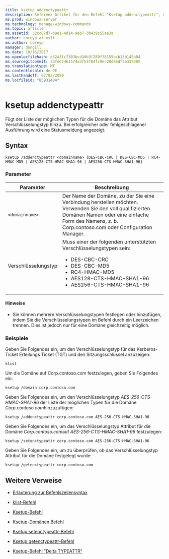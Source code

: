 ```yaml
---
title: ksetup addenctypeattr
description: Referenz Artikel für den Befehl "Ksetup addenctypeattr", mit dem das Attribut "Verschlüsselungstyp" der Liste der möglichen Typen für die Domäne hinzugefügt wird.
ms.prod: windows-server
ms.technology: manage-windows-commands
ms.topic: article
ms.assetid: 32cc87d7-b9e1-4d14-9eb7-3b439c55aa3a
author: coreyp-at-msft
ms.author: coreyp
manager: dongill
ms.date: 10/16/2017
ms.openlocfilehash: e52a3fc7303bcd3db3f289ff8155bcb13b145b04
ms.sourcegitcommit: 2afed2461574a3f53f84fc9ec28d86df3b335685
ms.translationtype: MT
ms.contentlocale: de-DE
ms.lasthandoff: 07/02/2020
ms.locfileid: "85931404"
---
```

# <a name="ksetup-addenctypeattr"></a>ksetup addenctypeattr

Fügt der Liste der möglichen Typen für die Domäne das Attribut Verschlüsselungstyp hinzu. Bei erfolgreicher oder fehlgeschlagener Ausführung wird eine Statusmeldung angezeigt.

## <a name="syntax"></a>Syntax

```
ksetup /addenctypeattr <domainname> {DES-CBC-CRC | DES-CBC-MD5 | RC4-HMAC-MD5 | AES128-CTS-HMAC-SHA1-96 | AES256-CTS-HMAC-SHA1-96}
```

### <a name="parameters"></a>Parameter

| Parameter | Beschreibung |
| --------- | ----------- |
| `<domainname>` | Der Name der Domäne, zu der Sie eine Verbindung herstellen möchten. Verwenden Sie den voll qualifizierten Domänen Namen oder eine einfache Form des Namens, z. b. Corp.contoso.com oder Configuration Manager. |
| Verschlüsselungstyp | Muss einer der folgenden unterstützten Verschlüsselungstypen sein:<ul><li>DES-CBC-CRC</li><li>DES-CBC-MD5</li><li>RC4-HMAC-MD5</li><li>AES128-CTS-HMAC-SHA1-96</li><li>AES256-CTS-HMAC-SHA1-96</li></ul> |

#### <a name="remarks"></a>Hinweise

- Sie können mehrere Verschlüsselungstypen festlegen oder hinzufügen, indem Sie die Verschlüsselungstypen im Befehl durch ein Leerzeichen trennen. Dies ist jedoch nur für eine Domäne gleichzeitig möglich.

### <a name="examples"></a>Beispiele

Geben Sie Folgendes ein, um den Verschlüsselungstyp für das Kerberos-Ticket Erteilungs Ticket (TGT) und den Sitzungsschlüssel anzuzeigen:

```
klist
```

Um die Domäne auf Corp.contoso.com festzulegen, geben Sie Folgendes ein:

```
ksetup /domain corp.contoso.com
```

Geben Sie Folgendes ein, um den Verschlüsselungstyp *AES-256-CTS-HMAC-SHA1-96* der Liste der möglichen Typen für die Domäne *Corp.contoso.com*hinzuzufügen:

```
ksetup /addenctypeattr corp.contoso.com AES-256-CTS-HMAC-SHA1-96
```

Geben Sie Folgendes ein, um das Verschlüsselungstyp Attribut für die Domäne *Corp.contoso.com*auf *AES-256-CTS-HMAC-SHA1-96* festzulegen:

```
ksetup /setenctypeattr corp.contoso.com AES-256-CTS-HMAC-SHA1-96
```

Geben Sie Folgendes ein, um zu überprüfen, ob das Verschlüsselungstyp Attribut für die Domäne festgelegt wurde:

```
ksetup /getenctypeattr corp.contoso.com
```

## <a name="additional-references"></a>Weitere Verweise

- [Erläuterung zur Befehlszeilensyntax](command-line-syntax-key.md)

- [klist-Befehl](klist.md)

- [Ksetup-Befehl](ksetup.md)

- [Ksetup-Domänen Befehl](ksetup-domain.md)

- [Ksetup setenctypeattr-Befehl](ksetup-setenctypeattr.md)

- [Ksetup getenctypeattr-Befehl](ksetup-getenctypeattr.md)

- [Ksetup-Befehl "Delta TYPEATTR"](ksetup-delenctypeattr.md)
